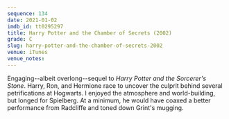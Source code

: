 ```yaml
---
sequence: 134
date: 2021-01-02
imdb_id: tt0295297
title: Harry Potter and the Chamber of Secrets (2002)
grade: C
slug: harry-potter-and-the-chamber-of-secrets-2002
venue: iTunes
venue_notes:
---
```


Engaging--albeit overlong--sequel to <span data-imdb-id="tt0241527">
_Harry Potter and the Sorcerer's Stone_</span>. Harry, Ron, and Hermione race to uncover the culprit behind several petrifications at Hogwarts. I enjoyed the atmosphere and world-building, but longed for Spielberg. At a minimum, he would have coaxed a better performance from Radcliffe and toned down Grint's mugging.
